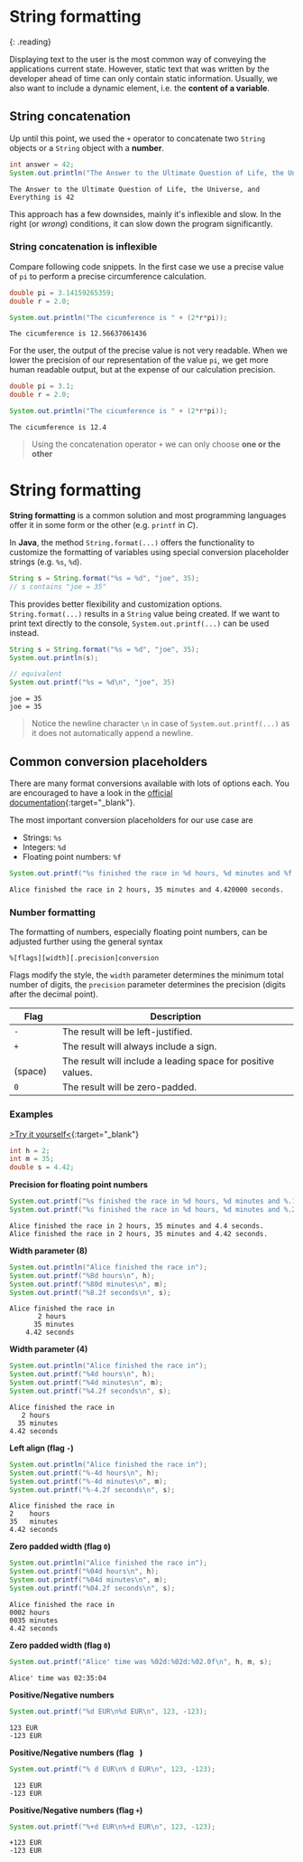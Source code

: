 # String formatting
{: .reading}

Displaying text to the user is the most common way of conveying the applications current state. However, static text that was written by the developer ahead of time can only contain static information. Usually, we also want to include a dynamic element, i.e. the **content of a variable**.

## String concatenation

Up until this point, we used the `+` operator to concatenate two ``String`` objects or a ``String`` object with a **number**.

````java
int answer = 42;
System.out.println("The Answer to the Ultimate Question of Life, the Universe, and Everything is " + answer)
````
````plaintext
The Answer to the Ultimate Question of Life, the Universe, and Everything is 42
````

This approach has a few downsides, mainly it's inflexible and slow. In the right (or *wrong*) conditions, it can slow down the program significantly.

### String concatenation is inflexible

Compare following code snippets. In the first case we use a precise value of `pi` to perform a precise circumference calculation.
````java
double pi = 3.14159265359;
double r = 2.0;

System.out.println("The cicumference is " + (2*r*pi));
````
````plaintext
The cicumference is 12.56637061436
````
For the user, the output of the precise value is not very readable. When we lower the precision of our representation of the value `pi`, we get more human readable output, but at the expense of our calculation precision.

````java
double pi = 3.1;
double r = 2.0;

System.out.println("The cicumference is " + (2*r*pi));
````
````plaintext
The cicumference is 12.4
````

>Using the concatenation operator `+` we can only choose **one or the other**

# String formatting

**String formatting** is a common solution and most programming languages offer it in some form or the other (e.g. `printf` in *C*).

In **Java**, the method `String.format(...)` offers the functionality to customize the formatting of variables using special conversion placeholder strings (e.g. `%s`, `%d`).

````java
String s = String.format("%s = %d", "joe", 35);
// s contains "joe = 35"
````

This provides better flexibility and customization options. `String.format(...)` results in a `String` value being created. If we want to print text directly to the console, `System.out.printf(...)` can be used instead.

````java
String s = String.format("%s = %d", "joe", 35);
System.out.println(s);

// equivalent
System.out.printf("%s = %d\n", "joe", 35)
````
````plaintext
joe = 35
joe = 35
````
> Notice the newline character `\n` in case of `System.out.printf(...)` as it does not automatically append a newline.

## Common conversion placeholders

There are many format conversions available with lots of options each. You are encouraged to have a look in the [official documentation](https://docs.oracle.com/javase/7/docs/api/java/util/Formatter.html){:target="_blank"}.

The most important conversion placeholders for our use case are
- Strings: `%s`
- Integers: `%d`
- Floating point numbers: `%f`

````java
System.out.printf("%s finished the race in %d hours, %d minutes and %f seconds.\n", "Alice", 2, 35, 4.42);
````
````plaintext
Alice finished the race in 2 hours, 35 minutes and 4.420000 seconds.
````

### Number formatting

The formatting of numbers, especially floating point numbers, can be adjusted further using the general syntax

````nohighlight
%[flags][width][.precision]conversion
````

Flags modify the style, the `width` parameter determines the minimum total number of digits, the `precision` parameter determines the precision (digits after the decimal point).

| Flag    | Description |
|---------|-------------|
| `-`     | The result will be left-justified.
| `+`     | The result will always include a sign.
| <code>&nbsp;</code> (space)    | The result will include a leading space for positive values.
| `0`     | The result will be zero-padded.

### Examples

[>Try it yourself<](https://replit.com/@m0stlyharmless/MCIAppExStringFormat){:target="_blank"}

````java
int h = 2;
int m = 35;
double s = 4.42;
````

**Precision for floating point numbers**
````java
System.out.printf("%s finished the race in %d hours, %d minutes and %.1f seconds.\n", "Alice", h, m, s);
System.out.printf("%s finished the race in %d hours, %d minutes and %.2f seconds.\n", "Alice", h, m, s);
````
````plaintext
Alice finished the race in 2 hours, 35 minutes and 4.4 seconds.
Alice finished the race in 2 hours, 35 minutes and 4.42 seconds.
````

**Width parameter (8)**
````java
System.out.println("Alice finished the race in");
System.out.printf("%8d hours\n", h);
System.out.printf("%80d minutes\n", m);
System.out.printf("%8.2f seconds\n", s);
````
````plaintext
Alice finished the race in
       2 hours
      35 minutes
    4.42 seconds
````
**Width parameter (4)**
````java
System.out.println("Alice finished the race in");
System.out.printf("%4d hours\n", h);
System.out.printf("%4d minutes\n", m);
System.out.printf("%4.2f seconds\n", s);
````
````plaintext
Alice finished the race in
   2 hours
  35 minutes
4.42 seconds
````

**Left align (flag `-`)**
````java
System.out.println("Alice finished the race in");
System.out.printf("%-4d hours\n", h);
System.out.printf("%-4d minutes\n", m);
System.out.printf("%-4.2f seconds\n", s);
````
````plaintext
Alice finished the race in
2    hours
35   minutes
4.42 seconds
````

**Zero padded width (flag `0`)**
````java
System.out.println("Alice finished the race in");
System.out.printf("%04d hours\n", h);
System.out.printf("%04d minutes\n", m);
System.out.printf("%04.2f seconds\n", s);
````
````plaintext
Alice finished the race in
0002 hours
0035 minutes
4.42 seconds
````

**Zero padded width (flag `0`)**
````java
System.out.printf("Alice' time was %02d:%02d:%02.0f\n", h, m, s);
````
````plaintext
Alice' time was 02:35:04
````

**Positive/Negative numbers**
````java
System.out.printf("%d EUR\n%d EUR\n", 123, -123);
````
````plaintext
123 EUR
-123 EUR
````

**Positive/Negative numbers (flag <code>&nbsp;</code>)**
````java
System.out.printf("% d EUR\n% d EUR\n", 123, -123);
````
````plaintext
 123 EUR
-123 EUR
````

**Positive/Negative numbers (flag `+`)**
````java
System.out.printf("%+d EUR\n%+d EUR\n", 123, -123);
````
````plaintext
+123 EUR
-123 EUR
````

